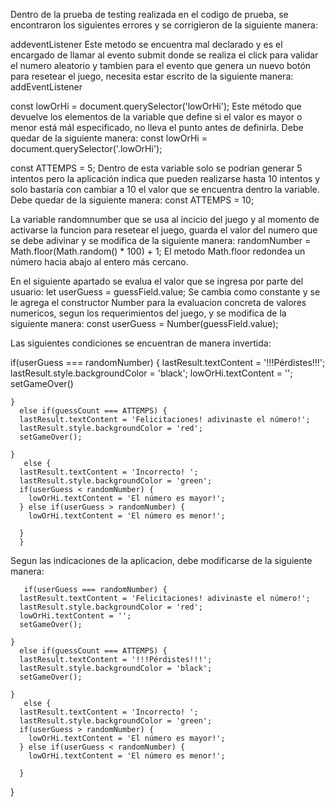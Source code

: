 Dentro de la prueba de testing realizada en el codigo de prueba, se encontraron los siguientes errores y se corrigieron de la siguiente manera:

addeventListener Este metodo se encuentra mal declarado y es el encargado de llamar al evento submit donde se realiza el click para validar el numero aleatorio y tambien para el evento que genera un nuevo botón para resetear el juego, necesita estar escrito de la siguiente manera: addEventListener

const lowOrHi = document.querySelector('lowOrHi'); Este método que devuelve los elementos de la variable que define si el valor es mayor o menor está mál especificado, no lleva el punto antes de definirla. Debe quedar de la siguiente manera:
const lowOrHi = document.querySelector('.lowOrHi');

const ATTEMPS = 5; Dentro de esta variable solo se podrian generar 5 intentos pero la aplicación indica que pueden realizarse hasta 10 intentos y solo bastaría con cambiar a 10 el valor que se encuentra dentro la variable. Debe quedar de la siguiente manera:
const ATTEMPS = 10;

La variable randomnumber que se usa al incicio del juego y al momento de activarse la funcion para resetear el juego, guarda el valor del numero que se debe adivinar y se modifica de la siguiente manera: 
randomNumber = Math.floor(Math.random() * 100) + 1; El metodo Math.floor redondea un número hacia abajo al entero más cercano.

En el siguiente apartado se evalua el valor que se ingresa por parte del usuario:  let userGuess = guessField.value;
Se cambia como constante y se le agrega el constructor Number para la evaluacion concreta de valores numericos, segun los requerimientos del juego, y se modifica de la siguiente manera: const userGuess = Number(guessField.value);

Las siguientes condiciones se encuentran de manera invertida:

if(userGuess === randomNumber) {
      lastResult.textContent = '!!!Pérdistes!!!';
      lastResult.style.backgroundColor = 'black';
      lowOrHi.textContent = '';
      setGameOver()

    } 
      else if(guessCount === ATTEMPS) {
      lastResult.textContent = 'Felicitaciones! adivinaste el número!';
      lastResult.style.backgroundColor = 'red';
      setGameOver();

    }
       else {
      lastResult.textContent = 'Incorrecto! ';
      lastResult.style.backgroundColor = 'green';
      if(userGuess < randomNumber) {
        lowOrHi.textContent = 'El número es mayor!';
      } else if(userGuess > randomNumber) {
        lowOrHi.textContent = 'El número es menor!';

      }
      }
      
Segun las indicaciones de la aplicacion, debe modificarse de la siguiente manera:
      
       if(userGuess === randomNumber) {
      lastResult.textContent = 'Felicitaciones! adivinaste el número!'; 
      lastResult.style.backgroundColor = 'red';
      lowOrHi.textContent = '';
      setGameOver();

    } 
      else if(guessCount === ATTEMPS) {
      lastResult.textContent = '!!!Pérdistes!!!'; 
      lastResult.style.backgroundColor = 'black';
      setGameOver();

    }
       else {
      lastResult.textContent = 'Incorrecto! ';
      lastResult.style.backgroundColor = 'green';
      if(userGuess > randomNumber) {
        lowOrHi.textContent = 'El número es mayor!';
      } else if(userGuess < randomNumber) {
        lowOrHi.textContent = 'El número es menor!';

      }
}




